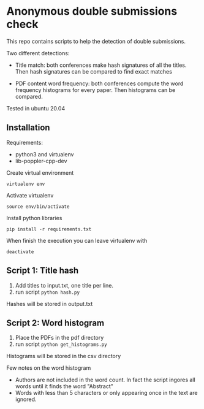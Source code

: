 # Anonymous double submissions check

This repo contains scripts to help the detection of double submissions.

Two different detections:
- Title match: both conferences make hash signatures of all the titles. Then hash signatures can be compared to find exact matches

- PDF content word frequency: both conferences compute the word frequency histograms for every paper. Then histograms can be compared.

Tested in ubuntu 20.04

## Installation

Requirements:
 * python3 and virtualenv
 * lib-poppler-cpp-dev


Create virtual environment

```virtualenv env ```

Activate virtualenv

```source env/bin/activate```

Install python libraries

```pip install -r requirements.txt```

When finish the execution you can leave virtualenv with

```deactivate```

## Script 1: Title hash

  1. Add titles to input.txt, one title per line.
  2. run script ```python hash.py```

Hashes will be stored in output.txt

## Script 2: Word histogram

  1. Place the PDFs in the pdf directory
  2. run script ```python get_histograms.py```

Histograms will be stored in the csv directory

Few notes on the word histogram
*  Authors are not included in the word count. In fact the script ingores all words until it finds the word "Abstract"
*  Words with less than 5 characters or only appearing once in the text are ignored.